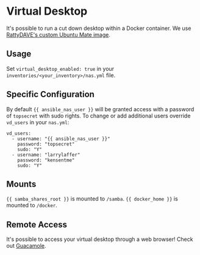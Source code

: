 # Virtual Desktop

It's possible to run a cut down desktop within a Docker container. We use [RattyDAVE's custom Ubuntu Mate image](https://github.com/RattyDAVE/docker-ubuntu-xrdp-mate-custom).

## Usage

Set `virtual_desktop_enabled: true` in your `inventories/<your_inventory>/nas.yml` file.

## Specific Configuration

By default `{{ ansible_nas_user }}` will be granted access with a password of `topsecret` with sudo rights. To change or add additional users override `vd_users` in your `nas.yml`:

```
vd_users:
  - username: "{{ ansible_nas_user }}"
    password: "topsecret"
    sudo: "Y"
  - username: "larrylaffer"
    password: "kensentme"
    sudo: "Y"
```

## Mounts

`{{ samba_shares_root }}` is mounted to `/samba`.
`{{ docker_home }}` is mounted to `/docker`.

## Remote Access

It's possible to access your virtual desktop through a web browser! Check out [Guacamole](guacamole.md).